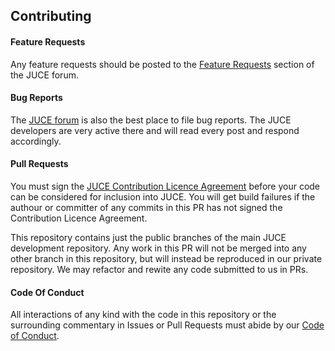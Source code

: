 ## Contributing

#### Feature Requests

Any feature requests should be posted to the [Feature
Requests](https://forum.juce.com/c/feature-requests/) section of the JUCE
forum.

#### Bug Reports

The [JUCE forum](https://forum.juce.com/) is also the best place to file bug
reports. The JUCE developers are very active there and will read every post and
respond accordingly.

#### Pull Requests

You must sign the [JUCE Contribution Licence Agreement](https://cla.juce.com/)
before your code can be considered for inclusion into JUCE. You will get build
failures if the authour or committer of any commits in this PR has not signed
the Contribution Licence Agreement.

This repository contains just the public branches of the main JUCE development
repository. Any work in this PR will not be merged into any other branch in
this repository, but will instead be reproduced in our private repository. We
may refactor and rewite any code submitted to us in PRs.

#### Code Of Conduct

All interactions of any kind with the code in this repository or the
surrounding commentary in Issues or Pull Requests must abide by our [Code of
Conduct](https://berlincodeofconduct.org/).

